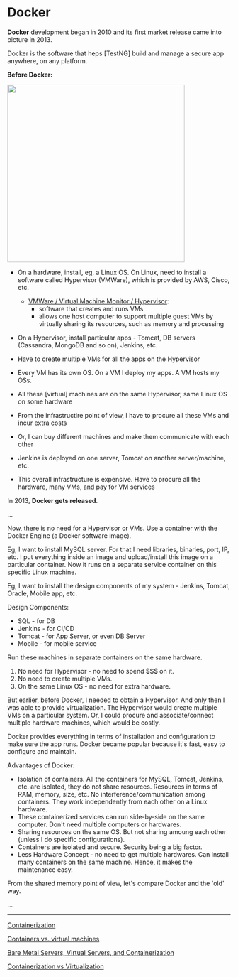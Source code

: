 # Docker

__Docker__ development began in 2010 and its first market release came into picture in 2013.

Docker is the software that heps [TestNG] build and manage a secure app anywhere, on any platform.

__Before Docker:__

<img src="https://user-images.githubusercontent.com/70295997/208167428-5a46e733-e2e4-4b66-b7ec-6cdaa553b35d.png" width=400>

- On a hardware, install, eg, a Linux OS. On Linux, need to install a software called Hypervisor (VMWare), which is provided by AWS, Cisco, etc.
	- [VMWare / Virtual Machine Monitor / Hypervisor](https://www.vmware.com/topics/glossary/content/hypervisor.html):
		- software that creates and runs VMs
		- allows one host computer to support multiple guest VMs by virtually sharing its resources, such as memory and processing

- On a Hypervisor, install particular apps - Tomcat, DB servers (Cassandra, MongoDB and so on), Jenkins, etc.

- Have to create multiple VMs for all the apps on the Hypervisor

- Every VM has its own OS. On a VM I deploy my apps. A VM hosts my OSs.

- All these [virtual] machines are on the same Hypervisor, same Linux OS on some hardware

- From the infrastructire point of view, I have to procure all these VMs and incur extra costs

- Or, I can buy different machines and make them communicate with each other 

- Jenkins is deployed on one server, Tomcat on another server/machine, etc.

- This overall infrastructure is expensive. Have to procure all the hardware, many VMs, and pay for VM services

In 2013, __Docker gets released__.

...

Now, there is no need for a Hypervisor or VMs. Use a container with the Docker Engine (a Docker software image).

Eg, I want to install MySQL server. For that I need libraries, binaries, port, IP, etc. I put everything inside an image and upload/install this image on a particular container. Now it runs on a separate service container on this specific Linux machine.

Eg, I want to install the design components of my system - Jenkins, Tomcat, Oracle, Mobile app, etc. 

Design Components:
 - SQL - for DB
 - Jenkins - for CI/CD
 - Tomcat - for App Server, or even DB Server
 - Mobile - for mobile service

Run these machines in separate containers on the same hardware.

1. No need for Hypervisor - no need to spend $$$ on it.
2. No need to create multiple VMs.
3. On the same Linux OS - no need for extra hardware.

But earlier, before Docker, I needed to obtain a Hypervisor. And only then I was able to provide virtualization. The Hypervisor would create multiple VMs on a particular system. Or, I could procure and associate/connect multiple hardware machines, which would be costly.

Docker provides everything in terms of installation and configuration to make sure the app runs. Docker became popular because it's fast, easy to configure and maintain.

Advantages of Docker:
- Isolation of containers. All the containers for MySQL, Tomcat, Jenkins, etc. are isolated, they do not share resources. Resources in terms of RAM, memory, size, etc. No interference/communication among containers. They work independently from each other on a Linux hardware.
- These containerized services can run side-by-side on the same computer. Don't need multiple computers or hardwares.
- Sharing resources on the same OS. But not sharing amoung each other (unless I do specific configurations).
- Containers are isolated and secure. Security being a big factor.
- Less Hardware Concept - no need to get multiple hardwares. Can install many containers on the same machine. Hence, it makes the maintenance easy.

From the shared memory point of view, let's compare Docker and the 'old' way.

...



-----

[Containerization](https://www.ibm.com/cloud/learn/containerization)

[Containers vs. virtual machines](https://learn.microsoft.com/en-us/virtualization/windowscontainers/about/containers-vs-vm)

[Bare Metal Servers, Virtual Servers, and Containerization](https://www.trustradius.com/buyer-blog/bare-metal-servers-virtual-servers-and-containerization)

[Containerization vs Virtualization](https://www.cloudmanagementinsider.com/containerization-vs-virtualization/)


